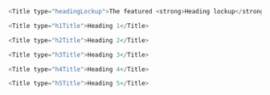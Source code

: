 
```js
<Title type="headingLockup">The featured <strong>Heading lockup</strong></Title>
```

<!-- ```js
<Title type="headingLockupCenter">The featured <strong>Heading lockup</strong></Title>
``` -->

```js
<Title type="h1Title">Heading 1</Title>
```

```js
<Title type="h2Title">Heading 2</Title>
```

```js
<Title type="h3Title">Heading 3</Title>
```

```js
<Title type="h4Title">Heading 4</Title>
```

```js
<Title type="h5Title">Heading 5</Title>
```
